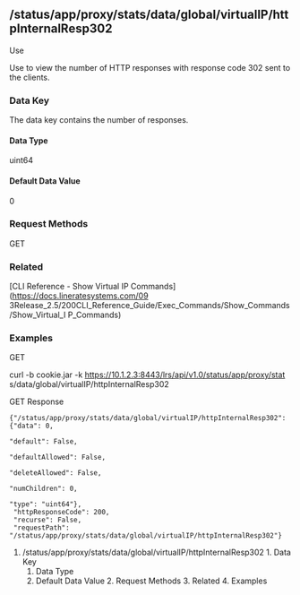## /status/app/proxy/stats/data/global/virtualIP/httpInternalResp302

Use

Use to view the number of HTTP responses with response code 302 sent to the
clients.

### Data Key

The data key contains the number of responses.

#### Data Type

uint64

#### Default Data Value

0

### Request Methods

GET

### Related

[CLI Reference - Show Virtual IP Commands](https://docs.lineratesystems.com/09
3Release_2.5/200CLI_Reference_Guide/Exec_Commands/Show_Commands/Show_Virtual_I
P_Commands)

### Examples

GET

curl -b cookie.jar -k https://10.1.2.3:8443/lrs/api/v1.0/status/app/proxy/stat
s/data/global/virtualIP/httpInternalResp302

GET Response

    
    {"/status/app/proxy/stats/data/global/virtualIP/httpInternalResp302": {"data": 0,
                                                                            "default": False,
                                                                            "defaultAllowed": False,
                                                                            "deleteAllowed": False,
                                                                            "numChildren": 0,
                                                                            "type": "uint64"},
     "httpResponseCode": 200,
     "recurse": False,
     "requestPath": "/status/app/proxy/stats/data/global/virtualIP/httpInternalResp302"}
    

  1. /status/app/proxy/stats/data/global/virtualIP/httpInternalResp302
    1. Data Key
      1. Data Type
      2. Default Data Value
    2. Request Methods
    3. Related
    4. Examples

